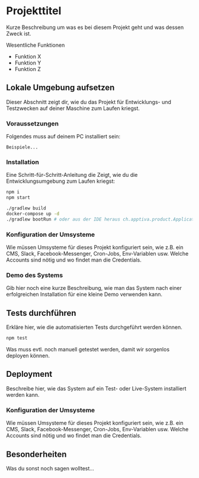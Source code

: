 # Projekttitel

Kurze Beschreibung um was es bei diesem Projekt geht und was dessen Zweck ist.

Wesentliche Funktionen

- Funktion X
- Funktion Y
- Funktion Z

## Lokale Umgebung aufsetzen

Dieser Abschnitt zeigt dir, wie du das Projekt für Entwicklungs- und Testzwecken auf deiner Maschine zum Laufen kriegst.

### Voraussetzungen

Folgendes muss auf deinem PC installiert sein:

```
Beispiele...
```

### Installation

Eine Schritt-für-Schritt-Anleitung die Zeigt, wie du die Entwicklungsumgebung zum Laufen kriegst:

```bash
npm i
npm start
```

```bash
./gradlew build
docker-compose up -d
./gradlew bootRun # oder aus der IDE heraus ch.apptiva.product.Application starten
```

### Konfiguration der Umsysteme

Wie müssen Umsysteme für dieses Projekt konfiguriert sein, wie z.B. ein CMS, Slack, Facebook-Messenger, Cron-Jobs, Env-Variablen usw. Welche Accounts sind nötig und wo findet man die Credentials.

### Demo des Systems

Gib hier noch eine kurze Beschreibung, wie man das System nach einer erfolgreichen Installation für eine kleine Demo verwenden kann.

## Tests durchführen

Erkläre hier, wie die automatisierten Tests durchgeführt werden können.

```bash
npm test
```

Was muss evtl. noch manuell getestet werden, damit wir sorgenlos deployen können.

## Deployment

Beschreibe hier, wie das System auf ein Test- oder Live-System installiert werden kann.

### Konfiguration der Umsysteme

Wie müssen Umsysteme für dieses Projekt konfiguriert sein, wie z.B. ein CMS, Slack, Facebook-Messenger, Cron-Jobs, Env-Variablen usw. Welche Accounts sind nötig und wo findet man die Credentials.

## Besonderheiten

Was du sonst noch sagen wolltest...
